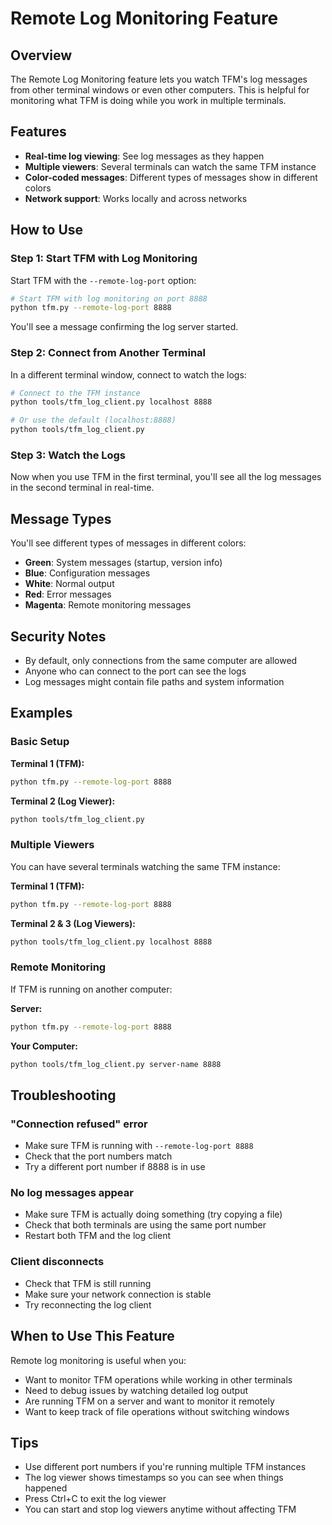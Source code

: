 # Remote Log Monitoring Feature

## Overview

The Remote Log Monitoring feature lets you watch TFM's log messages from other terminal windows or even other computers. This is helpful for monitoring what TFM is doing while you work in multiple terminals.

## Features

- **Real-time log viewing**: See log messages as they happen
- **Multiple viewers**: Several terminals can watch the same TFM instance
- **Color-coded messages**: Different types of messages show in different colors
- **Network support**: Works locally and across networks

## How to Use

### Step 1: Start TFM with Log Monitoring

Start TFM with the `--remote-log-port` option:

```bash
# Start TFM with log monitoring on port 8888
python tfm.py --remote-log-port 8888
```

You'll see a message confirming the log server started.

### Step 2: Connect from Another Terminal

In a different terminal window, connect to watch the logs:

```bash
# Connect to the TFM instance
python tools/tfm_log_client.py localhost 8888

# Or use the default (localhost:8888)
python tools/tfm_log_client.py
```

### Step 3: Watch the Logs

Now when you use TFM in the first terminal, you'll see all the log messages in the second terminal in real-time.

## Message Types

You'll see different types of messages in different colors:

- **Green**: System messages (startup, version info)
- **Blue**: Configuration messages
- **White**: Normal output
- **Red**: Error messages
- **Magenta**: Remote monitoring messages

## Security Notes

- By default, only connections from the same computer are allowed
- Anyone who can connect to the port can see the logs
- Log messages might contain file paths and system information

## Examples

### Basic Setup

**Terminal 1 (TFM):**
```bash
python tfm.py --remote-log-port 8888
```

**Terminal 2 (Log Viewer):**
```bash
python tools/tfm_log_client.py
```

### Multiple Viewers

You can have several terminals watching the same TFM instance:

**Terminal 1 (TFM):**
```bash
python tfm.py --remote-log-port 8888
```

**Terminal 2 & 3 (Log Viewers):**
```bash
python tools/tfm_log_client.py localhost 8888
```

### Remote Monitoring

If TFM is running on another computer:

**Server:**
```bash
python tfm.py --remote-log-port 8888
```

**Your Computer:**
```bash
python tools/tfm_log_client.py server-name 8888
```

## Troubleshooting

### "Connection refused" error

- Make sure TFM is running with `--remote-log-port 8888`
- Check that the port numbers match
- Try a different port number if 8888 is in use

### No log messages appear

- Make sure TFM is actually doing something (try copying a file)
- Check that both terminals are using the same port number
- Restart both TFM and the log client

### Client disconnects

- Check that TFM is still running
- Make sure your network connection is stable
- Try reconnecting the log client

## When to Use This Feature

Remote log monitoring is useful when you:

- Want to monitor TFM operations while working in other terminals
- Need to debug issues by watching detailed log output
- Are running TFM on a server and want to monitor it remotely
- Want to keep track of file operations without switching windows

## Tips

- Use different port numbers if you're running multiple TFM instances
- The log viewer shows timestamps so you can see when things happened
- Press Ctrl+C to exit the log viewer
- You can start and stop log viewers anytime without affecting TFM